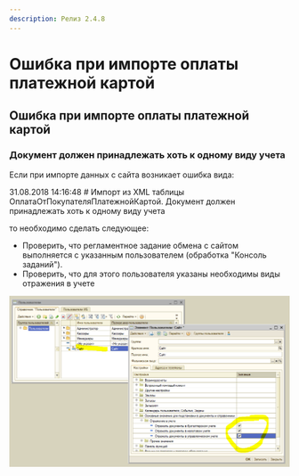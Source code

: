 ```yaml
---
description: Релиз 2.4.8
---
```


# Ошибка при импорте оплаты платежной картой

## Ошибка при импорте оплаты платежной картой

### Документ должен принадлежать хоть к одному виду учета

Если при импорте данных с сайта возникает ошибка вида:

31.08.2018 14:16:48 \# Импорт из XML таблицы ОплатаОтПокупателяПлатежнойКартой. Документ должен принадлежать хоть к одному виду учета

то необходимо сделать следующее:

* Проверить, что регламентное задание обмена с сайтом выполняется с указанным пользователем \(обработка "Консоль заданий"\).
* Проверить, что для этого пользователя указаны необходимы виды отражения в учете

![](../.gitbook/assets/image%20%28237%29.png)

